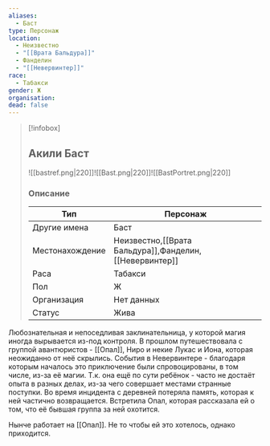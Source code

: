 ```yaml
---
aliases:
  - Баст
type: Персонаж
location:
  - Неизвестно
  - "[[Врата Бальдура]]"
  - Фанделин
  - "[[Невервинтер]]"
race:
  - Табакси
gender: Ж
organisation: 
dead: false
---
```


> [!infobox]
> 
> ## Акили Баст
>
>![[bastref.png|220]]![[Bast.png|220]]![[BastPortret.png|220]]
>
> ### Описание
> 
> | Тип | Персонаж |
> | --- | --- |
> | Другие имена| Баст |
> | Местонахождение | Неизвестно,[[Врата Бальдура]],Фанделин,[[Невервинтер]] |
> | Раса | Табакси |
> | Пол | Ж |
> | Организация | Нет данных |
> | Статус | Жива  |

Любознательная и непоседливая заклинательница, у которой магия иногда вырывается из-под контроля. В прошлом путешествовала с группой авантюристов - [[Опал]], Ниро и некие Лукас и Иона, которая неожиданно от неё скрылись. События в Невервинтере - благодаря которым началось это приключение были спровоцированы, в том числе, из-за её магии. Т.к. она ещё по сути ребёнок - часто не достаёт опыта в разных делах, из-за чего совершает местами странные поступки. Во время инцидента с деревней потеряла память, которая к ней частично возвращается. Встретила Опал, которая рассказала ей о том, что её бывшая группа за ней охотится. 

Нынче работает на [[Опал]]. Не то чтобы ей это хотелось, однако приходится.